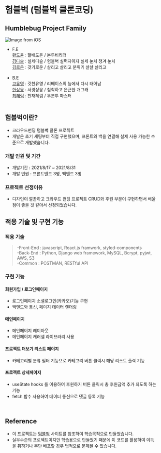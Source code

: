 # 험블벅 (텀블벅 클론코딩)

## Humblebug Project Family

![Image from iOS](https://user-images.githubusercontent.com/8315252/131079623-28e4e6ff-aa57-46cd-a9ed-542c52a912ff.jpg)


- F.E<br>
  [황도윤](https://github.com/tec-motive) : 할배도윤 / 본투비리더<br>
  [김다슬](https://github.com/cocacollllla) : 실세다슬 / 험블벅 실력자이자 실세 눈치 챙겨 눈치<br>
  [김로운](https://github.com/lownk) : 갓기로운 / 살리고 살리고 분위기 살살 살리고<br>
  <br>
- B.E<br>
  [고유영](https://github.com/lunayyko) : 깃천유영 / 리베이스의 늪에서 다시 태어남 <br>
  [한상웅](https://github.com/tkddnd82) : 서윗상웅 / 침착하고 은근한 개그캐<br> 
  [최혜림](https://github.com/rimi0108) : 천재혜림 / 우분투 마스터<br> 
  <br>

## 험블벅이란?

- 크라우드펀딩 텀블벅 클론 프로젝트
- 개발은 초기 세팅부터 직접 구현했으며, 프론트와 백을 연결해 실제 사용 가능한 수준으로 개발했습니다.

### 개발 인원 및 기간

- 개발기간 : 2021/8/17 ~ 2021/8/31
- 개발 인원 : 프론트엔드 3명, 백엔드 3명

### 프로젝트 선정이유

- 디자인이 깔끔하고 크라우드 펀딩 프로젝트 CRUD와 후원 부분이 구현하면서 배울 점이 좋을 것 같아서 선정되었습니다.

## 적용 기술 및 구현 기능

### 적용 기술

> -Front-End : javascript, React.js framwork, styled-components<br>
> -Back-End : Python, Django web framework, MySQL, Bcrypt, pyjwt, AWS, S3<br>
> -Common : POSTMAN, RESTful API

### 구현 기능

#### 회원가입 / 로그인페이지

- 로그인페이지 소셜로그인(카카오)기능 구현
- 백엔드와 통신, 페이지 데이터 렌더링

#### 메인페이지

- 메인페이지 레이아웃
- 메인페이지 캐러셀 라이브러리 사용

#### 프로젝트 더보기 리스트 페이지

- 카테고리별 분류 필터 기능으로 카테고리 버튼 클릭시 해당 리스트 출력 기능

#### 프로젝트 상세페이지

- useState hooks 를 이용하여 후원하기 버튼 클릭시 총 후원금액 추가 되도록 하는 기능
- fetch 함수 사용하여 데이터 통신으로 댓글 등록 기능

<br>

## Reference

- 이 프로젝트는 [텀블벅](https://tumblbug.com/) 사이트를 참조하여 학습목적으로 만들었습니다.
- 실무수준의 프로젝트이지만 학습용으로 만들었기 때문에 이 코드를 활용하여 이득을 취하거나 무단 배포할 경우 법적으로 문제될 수 있습니다.
